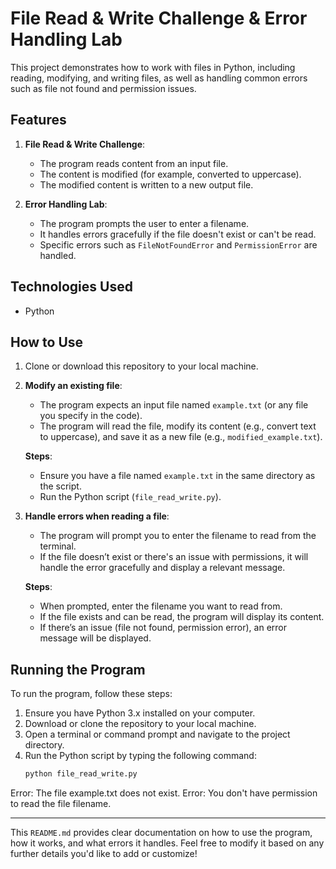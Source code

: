 # File Read & Write Challenge & Error Handling Lab

This project demonstrates how to work with files in Python, including reading, modifying, and writing files, as well as handling common errors such as file not found and permission issues.

## Features

1. **File Read & Write Challenge**:
    - The program reads content from an input file.
    - The content is modified (for example, converted to uppercase).
    - The modified content is written to a new output file.

2. **Error Handling Lab**:
    - The program prompts the user to enter a filename.
    - It handles errors gracefully if the file doesn't exist or can't be read.
    - Specific errors such as `FileNotFoundError` and `PermissionError` are handled.

## Technologies Used
- Python 

## How to Use

1. Clone or download this repository to your local machine.

2. **Modify an existing file**:
   - The program expects an input file named `example.txt` (or any file you specify in the code).
   - The program will read the file, modify its content (e.g., convert text to uppercase), and save it as a new file (e.g., `modified_example.txt`).

   **Steps**:
   - Ensure you have a file named `example.txt` in the same directory as the script.
   - Run the Python script (`file_read_write.py`).

3. **Handle errors when reading a file**:
   - The program will prompt you to enter the filename to read from the terminal.
   - If the file doesn’t exist or there's an issue with permissions, it will handle the error gracefully and display a relevant message.

   **Steps**:
   - When prompted, enter the filename you want to read from.
   - If the file exists and can be read, the program will display its content.
   - If there’s an issue (file not found, permission error), an error message will be displayed.

## Running the Program

To run the program, follow these steps:

1. Ensure you have Python 3.x installed on your computer.
2. Download or clone the repository to your local machine.
3. Open a terminal or command prompt and navigate to the project directory.
4. Run the Python script by typing the following command:
   ```bash
   python file_read_write.py

Error: The file example.txt does not exist.
Error: You don't have permission to read the file filename.


---

This `README.md` provides clear documentation on how to use the program, how it works, and what errors it handles. Feel free to modify it based on any further details you'd like to add or customize!

